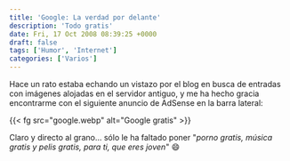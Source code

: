 ```yaml
---
title: 'Google: La verdad por delante'
description: 'Todo gratis'
date: Fri, 17 Oct 2008 08:39:25 +0000
draft: false
tags: ['Humor', 'Internet']
categories: ['Varios']
---
```


Hace un rato estaba echando un vistazo por el blog en busca de entradas con imágenes alojadas en el servidor antiguo, y me ha hecho gracia encontrarme con el siguiente anuncio de AdSense en la barra lateral:

{{< fg src="google.webp" alt="Google gratis" >}}

Claro y directo al grano... sólo le ha faltado poner "_porno gratis, música gratis y pelis gratis, para ti, que eres joven_" :smile: